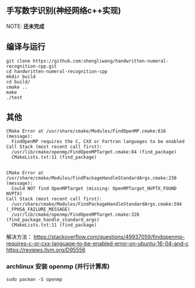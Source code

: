 ## 手写数字识别(神经网络c++实现)
NOTE: **还未完成**


## 编译与运行
```shell
git clone https://github.com:shengliwang/handwritten-numeral-recognition-cpp.git
cd handwritten-numeral-recognition-cpp
mkdir build
cd build/
cmake ..
make
./test
```


## 其他
```shell
CMake Error at /usr/share/cmake/Modules/FindOpenMP.cmake:616 (message):
  FindOpenMP requires the C, CXX or Fortran languages to be enabled
Call Stack (most recent call first):
  /usr/lib/cmake/openmp/FindOpenMPTarget.cmake:84 (find_package)
  CMakeLists.txt:11 (find_package)


CMake Error at /usr/share/cmake/Modules/FindPackageHandleStandardArgs.cmake:230 (message):
  Could NOT find OpenMPTarget (missing: OpenMPTarget_NVPTX_FOUND NVPTX)
Call Stack (most recent call first):
  /usr/share/cmake/Modules/FindPackageHandleStandardArgs.cmake:594 (_FPHSA_FAILURE_MESSAGE)
  /usr/lib/cmake/openmp/FindOpenMPTarget.cmake:328 (find_package_handle_standard_args)
  CMakeLists.txt:11 (find_package)
```

解决方法：
<https://stackoverflow.com/questions/49937059/findopenmp-requires-c-or-cxx-language-to-be-enabled-error-on-ubuntu-16-04-and-c>
<https://reviews.llvm.org/D95556>


### archlinux 安装 openmp (并行计算库)
```shell
sudo pacman -S openmp
```
